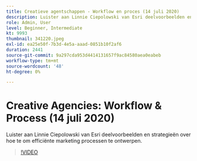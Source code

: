 ```yaml
---
title: Creatieve agentschappen - Workflow en proces (14 juli 2020)
description: Luister aan Linnie Ciepolowski van Esri deelvoorbeelden en strategieën over hoe te om efficiënte marketing processen te ontwerpen.
role: Admin, User
level: Beginner, Intermediate
kt: 9993
thumbnail: 341220.jpeg
exl-id: ea25e50f-7b3d-4e5a-aaad-0851b10f2af6
duration: 2441
source-git-commit: 9a297cda953d4414131657f9ac84580aea0eabeb
workflow-type: tm+mt
source-wordcount: '48'
ht-degree: 0%

---
```


# Creative Agencies: Workflow &amp; Process (14 juli 2020)

Luister aan Linnie Ciepolowski van Esri deelvoorbeelden en strategieën over hoe te om efficiënte marketing processen te ontwerpen.

>[!VIDEO](https://video.tv.adobe.com/v/341220/?quality=12&learn=on)
